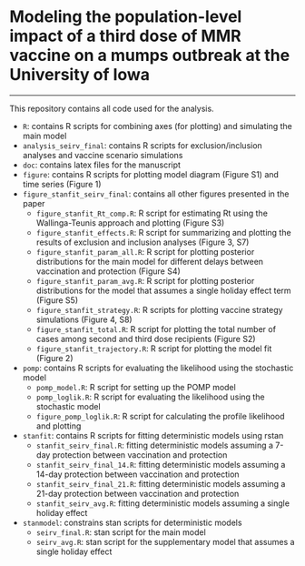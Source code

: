 # Modeling the population-level impact of a third dose of MMR vaccine on a mumps outbreak at the University of Iowa

------

This repository contains all code used for the analysis.

* `R`: contains R scripts for combining axes (for plotting) and simulating the main model
* `analysis_seirv_final`: contains R scripts for exclusion/inclusion analyses and vaccine scenario simulations
* `doc`: contains latex files for the manuscript
* `figure`: contains R scripts for plotting model diagram (Figure S1) and time series (Figure 1)
* `figure_stanfit_seirv_final`: contains all other figures presented in the paper
  * `figure_stanfit_Rt_comp.R`: R script for estimating Rt using the Wallinga-Teunis approach and plotting (Figure S3)
  * `figure_stanfit_effects.R`: R script for summarizing and plotting the results of exclusion and inclusion analyses (Figure 3, S7)
  * `figure_stanfit_param_all.R`: R script for plotting posterior distributions for the main model for different delays between vaccination and protection (Figure S4)
  * `figure_stanfit_param_avg.R`: R script for plotting posterior distributions for the model that assumes a single holiday effect term (Figure S5)
  * `figure_stanfit_strategy.R`: R scripts for plotting vaccine strategy simulations (Figure 4, S8)
  * `figure_stanfit_total.R`: R script for plotting the total number of cases among second and third dose recipients (Figure S2)
  * `figure_stanfit_trajectory.R`: R script for plotting the model fit (Figure 2)
* `pomp`: contains R scripts for evaluating the likelihood using the stochastic model
  * `pomp_model.R`: R script for setting up the POMP model
  * `pomp_loglik.R`: R script for evaluating the likelihood using the stochastic model
  * `figure_pomp_loglik.R`: R script for calculating the profile likelihood and plotting
* `stanfit`: contains R scripts for fitting deterministic models using rstan
  * `stanfit_seirv_final.R`: fitting deterministic models assuming a 7-day protection between vaccination and protection
  * `stanfit_seirv_final_14.R`: fitting deterministic models assuming a 14-day protection between vaccination and protection
  * `stanfit_seirv_final_21.R`: fitting deterministic models assuming a 21-day protection between vaccination and protection
  * `stanfit_seirv_avg.R`: fitting deterministic models assuming a single holiday effect
* `stanmodel`: constrains stan scripts for deterministic models 
  * `seirv_final.R`: stan script for the main model
  * `seirv_avg.R`: stan script for the supplementary model that assumes a single holiday effect